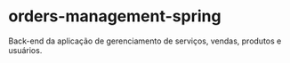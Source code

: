# orders-management-spring
Back-end da aplicação de gerenciamento de serviços, vendas, produtos e usuários.
